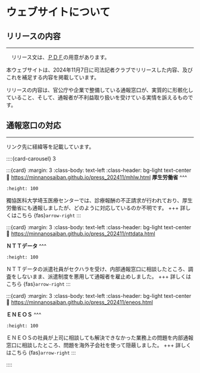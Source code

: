 # ウェブサイトについて

## リリースの内容
---

<i class="fa-regular fa-file-pdf fa-2x"></i>　リリース文は、[ＰＤＦ](https://minnanosaiban.github.io/press_202411/_static/20241105_press.pdf)の用意があります。

本ウェブサイトは、2024年11月7日に司法記者クラブでリリースした内容、及びこれを補足する内容を掲載しています。

リリースの内容は、官公庁や企業で整備している通報窓口が、実質的に形骸化していること、そして、通報者が不利益取り扱いを受けている実情を訴えるものです。


## 通報窓口の対応　
---

リンク先に経緯等を記載しています。

::::{card-carousel} 3

:::{card}
:margin: 3
:class-body: text-left
:class-header: bg-light text-center
:link: https://minnanosaiban.github.io/press_202411/mhlw.html
**厚生労働省**
^^^
```{image} https://ja.wikipedia.org/wiki/%E3%83%95%E3%82%A1%E3%82%A4%E3%83%AB:Mhlw_textlogo.svg
:height: 100
```

獨協医科大学埼玉医療センターでは、診療報酬の不正請求が行われており、厚生労働省にも通報しましたが、どのように対応しているのか不明です。
+++
詳しくはこちら {fas}`arrow-right`
:::

:::{card}
:margin: 3
:class-body: text-left
:class-header: bg-light text-center
:link: https://minnanosaiban.github.io/press_202411/nttdata.html

**ＮＴＴデータ**
^^^
```{image} https://ja.wikipedia.org/wiki/%E3%83%95%E3%82%A1%E3%82%A4%E3%83%AB:NTT-Data-Logo.svg
:height: 100
```

ＮＴＴデータの派遣社員がセクハラを受け、内部通報窓口に相談したところ、調査をしないまま、派遣制度を悪用して通報者を雇止めしました。
+++
詳しくはこちら {fas}`arrow-right`
:::

:::{card}
:margin: 3
:class-body: text-left
:class-header: bg-light text-center
:link: https://minnanosaiban.github.io/press_202411/eneos.html

**ＥＮＥＯＳ**
^^^
```{image} https://ja.wikipedia.org/wiki/%E3%83%95%E3%82%A1%E3%82%A4%E3%83%AB:ENEOS_logo.svg
:height: 100
```

ＥＮＥＯＳの社員が上司に相談しても解決できなかった業務上の問題を内部通報窓口に相談したところ、問題を海外子会社を使って隠蔽しました。
+++
詳しくはこちら {fas}`arrow-right`
:::

::::

## 